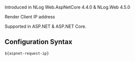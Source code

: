 Introduced in NLog Web.AspNetCore 4.4.0 & NLog.Web 4.5.0

Render Client IP address 

Supported in ASP.NET &  ASP.NET Core.

## Configuration Syntax
```
${aspnet-request-ip}
```

